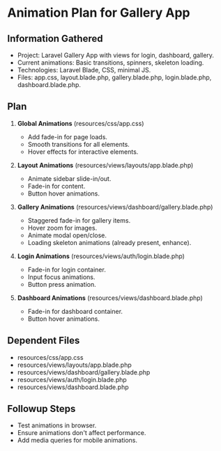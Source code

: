 # Animation Plan for Gallery App

## Information Gathered

-   Project: Laravel Gallery App with views for login, dashboard, gallery.
-   Current animations: Basic transitions, spinners, skeleton loading.
-   Technologies: Laravel Blade, CSS, minimal JS.
-   Files: app.css, layout.blade.php, gallery.blade.php, login.blade.php, dashboard.blade.php.

## Plan

1. **Global Animations** (resources/css/app.css)

    - Add fade-in for page loads.
    - Smooth transitions for all elements.
    - Hover effects for interactive elements.

2. **Layout Animations** (resources/views/layouts/app.blade.php)

    - Animate sidebar slide-in/out.
    - Fade-in for content.
    - Button hover animations.

3. **Gallery Animations** (resources/views/dashboard/gallery.blade.php)

    - Staggered fade-in for gallery items.
    - Hover zoom for images.
    - Animate modal open/close.
    - Loading skeleton animations (already present, enhance).

4. **Login Animations** (resources/views/auth/login.blade.php)

    - Fade-in for login container.
    - Input focus animations.
    - Button press animation.

5. **Dashboard Animations** (resources/views/dashboard.blade.php)
    - Fade-in for dashboard container.
    - Button hover animations.

## Dependent Files

-   resources/css/app.css
-   resources/views/layouts/app.blade.php
-   resources/views/dashboard/gallery.blade.php
-   resources/views/auth/login.blade.php
-   resources/views/dashboard.blade.php

## Followup Steps

-   Test animations in browser.
-   Ensure animations don't affect performance.
-   Add media queries for mobile animations.
